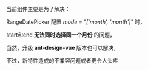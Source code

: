 当前组件主要是为了解决：

RangeDatePicker 配置 <i>mode = "['month', 'month']"</i> 时，

start和end <b>无法同时选择同一个月份</b> 的问题，

当然，升级 <b>ant-design-vue</b> 版本也可以解决，

不过，新特性造成的不兼容问题或者更令人头疼